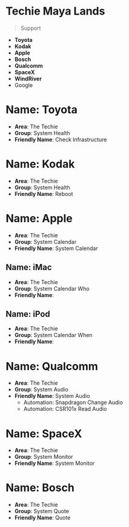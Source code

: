 # Techie Maya Lands

> Support

- __Toyota__
- __Kodak__
- __Apple__
- __Bosch__
- __Qualcomm__
- __SpaceX__
- __WindRiver__
- Google

# Name: Toyota

- __Area__: The Techie
- __Group__: System Health
- __Friendly Name__: Check Infrastructure

# Name: Kodak

- __Area__: The Techie
- __Group__: System Health
- __Friendly Name__: Reboot

# Name: Apple

- __Area__: The Techie
- __Group__: System Calendar
- __Friendly Name__: System Calendar

## Name: iMac

- __Area__: The Techie
- __Group__: System Calendar Who
- __Friendly Name__: 

## Name: iPod

- __Area__: The Techie
- __Group__: System Calendar When
- __Friendly Name__: 


# Name: Qualcomm

- __Area__: The Techie
- __Group__: System Audio
- __Friendly Name__: System Audio
  - Automation: Snapdragon Change Audio
  - Automation: CSR101x Read Audio

# Name: SpaceX

- __Area__: The Techie
- __Group__: System Monitor
- __Friendly Name__: System Monitor

# Name: Bosch

- __Area__: The Techie
- __Group__: System Quote
- __Friendly Name__: Quote
